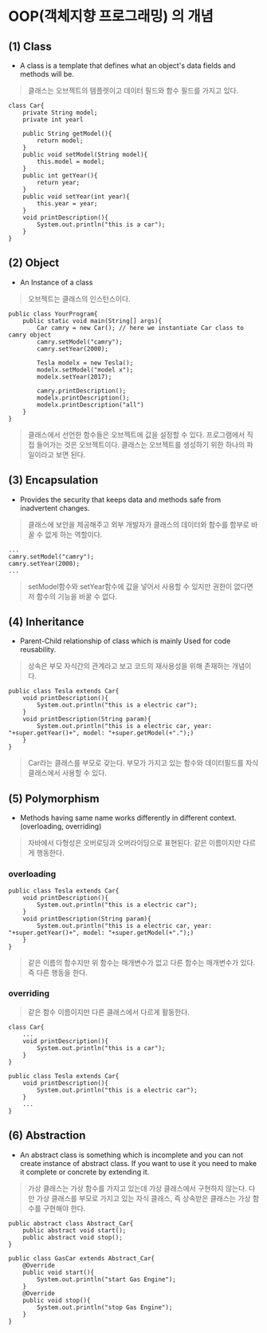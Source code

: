 # OOP(객체지향 프로그래밍) 의 개념

## (1) Class
- A class is a template that defines what an object's data fields and methods will be.
> 클래스는 오브젝트의 템플렛이고 데이터 필드와 함수 필드를 가지고 있다.
```
class Car{
    private String model;
    private int yearl

    public String getModel(){
        return model;
    }
    public void setModel(String model){
        this.model = model;
    }
    public int getYear(){
        return year;
    }
    public void setYear(int year){
        this.year = year;
    }
    void printDescription(){
        System.out.println("this is a car");
    }
}
```
## (2) Object
- An Instance of a class
> 오브젝트는 클래스의 인스턴스이다.
```
public class YourProgram{
    public static void main(String[] args){
        Car camry = new Car(); // here we instantiate Car class to camry object
        camry.setModel("camry");
        camry.setYear(2000);

        Tesla modelx = new Tesla();
        modelx.setModel("model x");
        modelx.setYear(2017);

        camry.printDescription();
        modelx.printDescription();
        modelx.printDescription("all")
    }
}
```
> 클래스에서 선언한 함수들은 오브젝트에 값을 설정할 수 있다. 프로그램에서 직접 들어가는 것은 오브젝트이다. 클래스는 오브젝트를 생성하기 위한 하나의 파일이라고 보면 된다.

## (3) Encapsulation
- Provides the security that keeps data and methods safe from inadvertent changes.
> 클래스에 보안을 제공해주고 외부 개발자가 클래스의 데이터와 함수를 함부로 바꿀 수 없게 하는 역할이다.
```
...
camry.setModel("camry");
camry.setYear(2000);
...
```
> setModel함수와 setYear함수에 값을 넣어서 사용할 수 있지만 권한이 없다면 저 함수의 기능을 바꿀 수 없다.

## (4) Inheritance
- Parent-Child relationship of class which is mainly Used for code reusability.
> 상속은 부모 자식간의 관계라고 보고 코드의 재사용성을 위해 존재하는 개념이다.
```
public class Tesla extends Car{
    void printDescription(){
        System.out.println("this is a electric car");
    }
    void printDescription(String param){
        System.out.println("this is a electric car, year: "+super.getYear()+", model: "+super.getModel(+".");)
    }
}
```
> Car라는 클래스를 부모로 갖는다. 부모가 가지고 있는 함수와 데이터필드를 자식클래스에서 사용할 수 있다.

## (5) Polymorphism
- Methods having same name works differently in different context.(overloading, overriding)
> 자바에서 다형성은 오버로딩과 오버라이딩으로 표현된다. 같은 이름이지만 다르게 행동한다.

### overloading
```
public class Tesla extends Car{
    void printDescription(){
        System.out.println("this is a electric car");
    }
    void printDescription(String param){
        System.out.println("this is a electric car, year: "+super.getYear()+", model: "+super.getModel(+".");)
    }
}
```
> 같은 이름의 함수지만 위 함수는 매개변수가 없고 다른 함수는 매개변수가 있다. 즉 다른 행동을 한다.

### overriding
> 같은 함수 이름이지만 다른 클래스에서 다르게 활동한다.
```
class Car{
    ...
    void printDescription(){
        System.out.println("this is a car");
    }
}
```
```
public class Tesla extends Car{
    void printDescription(){
        System.out.println("this is a electric car");
    }
    ...
}
```

## (6) Abstraction
- An abstract class is something which is incomplete and you can not create instance of abstract class. If you want to use it you need to make it complete or concrete by extending it.
> 가상 클래스는 가상 함수를 가지고 있는데 가상 클래스에서 구현하지 않는다. 다만 가상 클래스를 부모로 가지고 있는 자식 클래스, 즉 상속받은 클래스는 가상 함수를 구현해야 한다.
```
public abstract class Abstract_Car{
    public abstract void start();
    public abstract void stop();
}
```
```
public class GasCar extends Abstract_Car{
    @Override
    public void start(){
        System.out.println("start Gas Engine");
    }
    @Override
    public void stop(){
        System.out.println("stop Gas Engine");
    }
}
```
